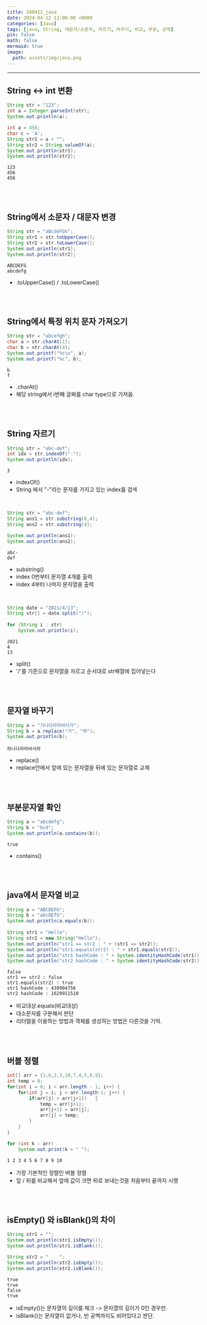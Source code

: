 ```yaml
---
title: 240412_java
date: 2024-04-12 12:00:00 +0800
categories: [Java]
tags: [java, String, 대문자/소문자, 자르기, 바꾸기, 비교, 부분, 공백]
pin: false
math: false
mermaid: true
image:
  path: assets/img/java.png
---
```


<hr style="border:1px solid white">

## String <-> int 변환
```java
String str = "123";
int a = Integer.parseInt(str);
System.out.println(a); 

int a = 456;
char c = 'A';
String str1 = a + "";
String str2 = String.valueOf(a);
System.out.println(str1);
System.out.println(str2);
```    
```
123
456
456
```

<br/><br/>
    
## String에서 소문자 / 대문자 변경
```java
String str = "aBcdeFGh";
String str1 = str.toUpperCase();
String str2 = str.toLowerCase();
System.out.println(str1);
System.out.println(str2);
```
```
ABCDEFG
abcdefg
```
- .toUpperCase() / .toLowerCase()
        
<br/><br/>
              
## String에서 특정 위치 문자 가져오기
```java 		
String str = "abcefgh";
char a = str.charAt(1);
char b = str.charAt(4); 
System.out.printf("%c\n", a);
System.out.printf("%c", b);
```
```
b
f
```
- .charAt()
- 해당 string에서 i번째 글짜를 char type으로 가져옴.

<br/><br/>

## String 자르기
```java
String str = "abc-def";
int idx = str.indexOf("-");
System.out.println(idx);
```
```
3
```
- indexOf()
- String 에서 "-"라는 문자를 가지고 있는 index를 검색

<br/>

```java
String str = "abc-def";
String ans1 = str.substring(0,4);
String ans2 = str.substring(4);

System.out.println(ans1);
System.out.println(ans2);
```
```
abc-
def
```
- substring()
- index 0번부터 문자열 4개를 출력
- index 4부터 나머지 문자열을 출력

<br/>

```java
String date = "2021/4/13";
String str[] = date.split("/");
 
for (String i : str) 
    System.out.println(i);
```
```
2021
4
13
```
- split()
- '/'를 기준으로 문자열을 자르고 순서대로 str배열에 집어넣는다

<br/><br/>

## 문자열 바꾸기
```java
String a = "가나다라마바사가";	
String b = a.replace("가", "하");	
System.out.println(b);
```
```
하나다라마바사하
```
- replace()
- replace안에서 앞에 있는 문자열을 뒤에 있는 문자열로 교체

<br/><br/>

## 부분문자열 확인
```java
String a = "abcdefg";
String b = "bcd";
System.out.println(a.contains(b));
```
```
true
```
- contains()

<br/><br/>

## java에서 문자열 비교
```java
String a = "ABCDEFG";
String b = "abcDEfG";
System.out.println(a.equals(b));
        
String str1 = "Hello";
String str2 = new String("Hello");
System.out.println("str1 == str2 : " + (str1 == str2));
System.out.println("str1.equals(str2) : " + str1.equals(str2));
System.out.println("str1 hashCode : " + System.identityHashCode(str1));
System.out.println("str2 hashCode : " + System.identityHashCode(str2));
```
```
false
str1 == str2 : false
str1.equals(str2) : true
str1 hashCode : 439904756
str2 hashCode : 1629911510
```
- 비교대상.equals(비교대상)      
- 대소문자를 구분해서 판단
- 리터럴을 이용하는 방법과 객체를 생성하는 방법은 다른것을 기억.       
       
<br/><br/>        

## 버블 정렬
```java
int[] arr = {1,6,2,3,10,7,4,5,8,9};
int temp = 0;
for(int i = 0; i < arr.length - 1; i++)	{
	for(int j = i; j < arr.length-1; j++) {
		if(arr[j] > arr[j+1])	{
			temp = arr[j+1];
			arr[j+1] = arr[j];
			arr[j] = temp;
		}
	}
}

for (int k : arr)	
    System.out.print(k + " ");
```
```
1 2 3 4 5 6 7 8 9 10
```
- 가장 기본적인 정렬인 버블 정렬
- 앞 / 뒤를 비교해서 앞에 값이 크면 뒤로 보내는것을 처음부터 끝까지 시행

<br/><br/>

## isEmpty() 와 isBlank()의 차이
```java
String str1 = "";
System.out.println(str1.isEmpty());
System.out.println(str1.isBlank());

String str2 = "    ";
System.out.println(str2.isEmpty());
System.out.println(str2.isBlank());
```
```
true
true
false
true
```
- isEmpty()는 문자열의 길이를 체크 -> 문자열의 길이가 0인 경우만.
- isBlank()는 문자열이 없거나, 빈 공백까지도 비어있다고 판단.